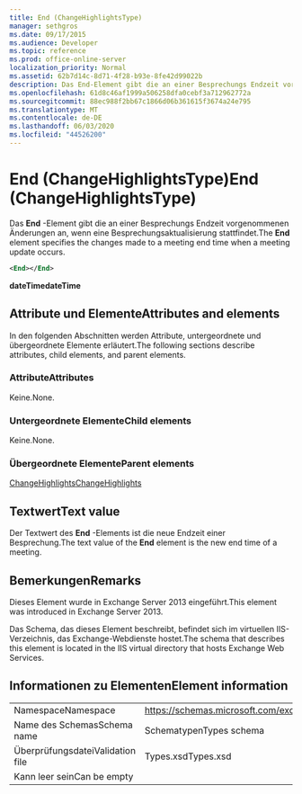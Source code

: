 ```yaml
---
title: End (ChangeHighlightsType)
manager: sethgros
ms.date: 09/17/2015
ms.audience: Developer
ms.topic: reference
ms.prod: office-online-server
localization_priority: Normal
ms.assetid: 62b7d14c-8d71-4f28-b93e-8fe42d99022b
description: Das End-Element gibt die an einer Besprechungs Endzeit vorgenommenen Änderungen an, wenn eine Besprechungsaktualisierung stattfindet.
ms.openlocfilehash: 61d8c46af1999a506258dfa0cebf3a712962772a
ms.sourcegitcommit: 88ec988f2bb67c1866d06b361615f3674a24e795
ms.translationtype: MT
ms.contentlocale: de-DE
ms.lasthandoff: 06/03/2020
ms.locfileid: "44526200"
---
```

# <a name="end-changehighlightstype"></a><span data-ttu-id="193cd-103">End (ChangeHighlightsType)</span><span class="sxs-lookup"><span data-stu-id="193cd-103">End (ChangeHighlightsType)</span></span>

<span data-ttu-id="193cd-104">Das **End** -Element gibt die an einer Besprechungs Endzeit vorgenommenen Änderungen an, wenn eine Besprechungsaktualisierung stattfindet.</span><span class="sxs-lookup"><span data-stu-id="193cd-104">The **End** element specifies the changes made to a meeting end time when a meeting update occurs.</span></span> 
  
```XML
<End></End>
```

 <span data-ttu-id="193cd-105">**dateTime**</span><span class="sxs-lookup"><span data-stu-id="193cd-105">**dateTime**</span></span>
## <a name="attributes-and-elements"></a><span data-ttu-id="193cd-106">Attribute und Elemente</span><span class="sxs-lookup"><span data-stu-id="193cd-106">Attributes and elements</span></span>

<span data-ttu-id="193cd-107">In den folgenden Abschnitten werden Attribute, untergeordnete und übergeordnete Elemente erläutert.</span><span class="sxs-lookup"><span data-stu-id="193cd-107">The following sections describe attributes, child elements, and parent elements.</span></span>
  
### <a name="attributes"></a><span data-ttu-id="193cd-108">Attribute</span><span class="sxs-lookup"><span data-stu-id="193cd-108">Attributes</span></span>

<span data-ttu-id="193cd-109">Keine.</span><span class="sxs-lookup"><span data-stu-id="193cd-109">None.</span></span>
  
### <a name="child-elements"></a><span data-ttu-id="193cd-110">Untergeordnete Elemente</span><span class="sxs-lookup"><span data-stu-id="193cd-110">Child elements</span></span>

<span data-ttu-id="193cd-111">Keine.</span><span class="sxs-lookup"><span data-stu-id="193cd-111">None.</span></span>
  
### <a name="parent-elements"></a><span data-ttu-id="193cd-112">Übergeordnete Elemente</span><span class="sxs-lookup"><span data-stu-id="193cd-112">Parent elements</span></span>

[<span data-ttu-id="193cd-113">ChangeHighlights</span><span class="sxs-lookup"><span data-stu-id="193cd-113">ChangeHighlights</span></span>](changehighlights.md)
  
## <a name="text-value"></a><span data-ttu-id="193cd-114">Textwert</span><span class="sxs-lookup"><span data-stu-id="193cd-114">Text value</span></span>

<span data-ttu-id="193cd-115">Der Textwert des **End** -Elements ist die neue Endzeit einer Besprechung.</span><span class="sxs-lookup"><span data-stu-id="193cd-115">The text value of the **End** element is the new end time of a meeting.</span></span> 
  
## <a name="remarks"></a><span data-ttu-id="193cd-116">Bemerkungen</span><span class="sxs-lookup"><span data-stu-id="193cd-116">Remarks</span></span>

<span data-ttu-id="193cd-117">Dieses Element wurde in Exchange Server 2013 eingeführt.</span><span class="sxs-lookup"><span data-stu-id="193cd-117">This element was introduced in Exchange Server 2013.</span></span>
  
<span data-ttu-id="193cd-118">Das Schema, das dieses Element beschreibt, befindet sich im virtuellen IIS-Verzeichnis, das Exchange-Webdienste hostet.</span><span class="sxs-lookup"><span data-stu-id="193cd-118">The schema that describes this element is located in the IIS virtual directory that hosts Exchange Web Services.</span></span>
  
## <a name="element-information"></a><span data-ttu-id="193cd-119">Informationen zu Elementen</span><span class="sxs-lookup"><span data-stu-id="193cd-119">Element information</span></span>

|||
|:-----|:-----|
|<span data-ttu-id="193cd-120">Namespace</span><span class="sxs-lookup"><span data-stu-id="193cd-120">Namespace</span></span>  <br/> |https://schemas.microsoft.com/exchange/services/2006/types  <br/> |
|<span data-ttu-id="193cd-121">Name des Schemas</span><span class="sxs-lookup"><span data-stu-id="193cd-121">Schema name</span></span>  <br/> |<span data-ttu-id="193cd-122">Schematypen</span><span class="sxs-lookup"><span data-stu-id="193cd-122">Types schema</span></span>  <br/> |
|<span data-ttu-id="193cd-123">Überprüfungsdatei</span><span class="sxs-lookup"><span data-stu-id="193cd-123">Validation file</span></span>  <br/> |<span data-ttu-id="193cd-124">Types.xsd</span><span class="sxs-lookup"><span data-stu-id="193cd-124">Types.xsd</span></span>  <br/> |
|<span data-ttu-id="193cd-125">Kann leer sein</span><span class="sxs-lookup"><span data-stu-id="193cd-125">Can be empty</span></span>  <br/> ||
   


